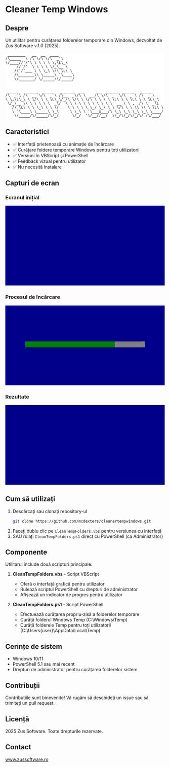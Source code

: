 # Cleaner Temp Windows

## Despre
Un utilitar pentru curățarea folderelor temporare din Windows, dezvoltat de Zus Software v.1.0 (2025).

![Zus Software](images/zus_logo.png)

## Caracteristici
- ✅ Interfață prietenoasă cu animație de încărcare
- ✅ Curățare foldere temporare Windows pentru toți utilizatorii
- ✅ Versiuni în VBScript și PowerShell
- ✅ Feedback vizual pentru utilizator
- ✅ Nu necesită instalare

## Capturi de ecran
### Ecranul inițial
![Ecran inițial](images/app_start.png)

### Procesul de încărcare
![Procesul de încărcare](images/app_loading.png)

### Rezultate
![Rezultate](images/app_results.png)

## Cum să utilizați
1. Descărcați sau clonați repository-ul
   ```bash
   git clone https://github.com/mcdexters/cleanertempwindows.git
   ```
2. Faceți dublu clic pe `CleanTempFolders.vbs` pentru versiunea cu interfață
3. SAU rulați `CleanTempFolders.ps1` direct cu PowerShell (ca Administrator)

## Componente
Utilitarul include două scripturi principale:

1. **CleanTempFolders.vbs** - Script VBScript
   - Oferă o interfață grafică pentru utilizator
   - Rulează scriptul PowerShell cu drepturi de administrator
   - Afișează un indicator de progres pentru utilizator
   
2. **CleanTempFolders.ps1** - Script PowerShell
   - Efectuează curățarea propriu-zisă a folderelor temporare
   - Curăță folderul Windows Temp (C:\Windows\Temp)
   - Curăță folderele Temp pentru toți utilizatorii (C:\Users\{user}\AppData\Local\Temp)

## Cerințe de sistem
- Windows 10/11
- PowerShell 5.1 sau mai recent
- Drepturi de administrator pentru curățarea folderelor sistem

## Contribuții
Contribuțiile sunt binevenite! Vă rugăm să deschideți un issue sau să trimiteți un pull request.

## Licență
 2025 Zus Software. Toate drepturile rezervate.

## Contact
www.zussoftware.ro
